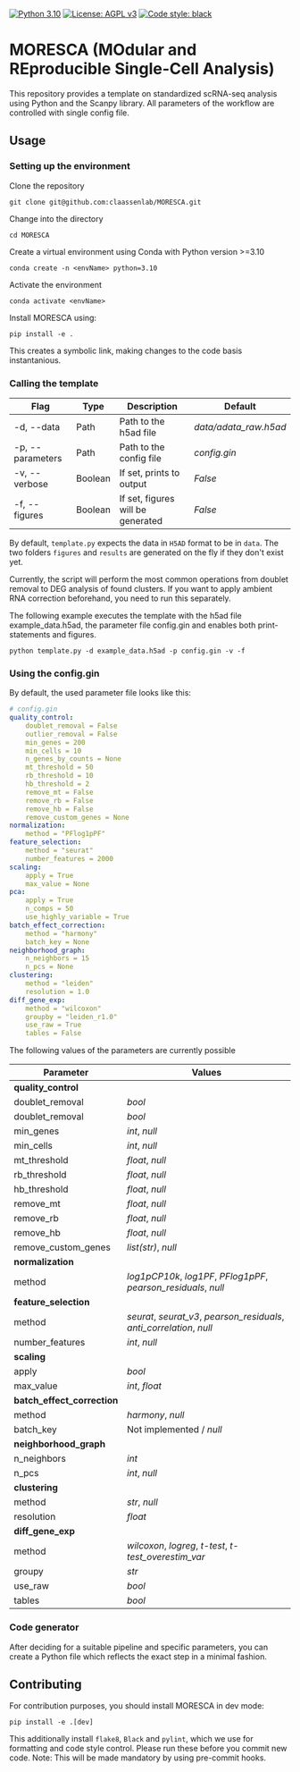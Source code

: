 



[![Python 3.10](https://img.shields.io/badge/python-3.10-blue.svg)](https://www.python.org/downloads/release/python-3109/)
[![License: AGPL v3](https://img.shields.io/badge/License-AGPL%20v3-blue.svg)](https://www.gnu.org/licenses/agpl-3.0)
[![Code style: black](https://img.shields.io/badge/code%20style-black-000000.svg)](https://github.com/psf/black)

# MORESCA (MOdular and REproducible Single-Cell Analysis)

This repository provides a template  on standardized scRNA-seq analysis using Python and the Scanpy library. All parameters of the workflow are controlled with single config file.

## Usage

### Setting up the environment

Clone the repository 

    git clone git@github.com:claassenlab/MORESCA.git
    
Change into the directory

    cd MORESCA

Create a virtual environment using Conda with Python version >=3.10

    conda create -n <envName> python=3.10

Activate the environment

    conda activate <envName>

Install MORESCA using:

    pip install -e .

This creates a symbolic link, making changes to the code basis instantanious.

### Calling the template

| Flag | Type | Description | Default |
| - | -  | - | - |
| -d, --data | Path | Path to the h5ad file | *data/adata_raw.h5ad*
| -p, --parameters | Path | Path to the config file | *config.gin* |
| -v, --verbose | Boolean | If set, prints to output | *False* |
| -f, --figures | Boolean | If set, figures will be generated | *False* |

By default, ```template.py``` expects the data in ```H5AD``` format to be in ```data```. The two folders ```figures``` and ```results``` are generated on the fly if they don't exist yet.

Currently, the script will perform the most common operations from doublet removal to DEG analysis of found clusters. If you want to apply ambient RNA correction beforehand, you need to run this separately.

The following example executes the template with the h5ad file example_data.h5ad, the parameter file config.gin and enables both print-statements and figures.

```python template.py -d example_data.h5ad -p config.gin -v -f```


### Using the config.gin

By default, the used parameter file looks like this:

``` yml
# config.gin
quality_control:
    doublet_removal = False
    outlier_removal = False
    min_genes = 200
    min_cells = 10
    n_genes_by_counts = None
    mt_threshold = 50
    rb_threshold = 10
    hb_threshold = 2
    remove_mt = False
    remove_rb = False
    remove_hb = False
    remove_custom_genes = None
normalization:
    method = "PFlog1pPF"
feature_selection:
    method = "seurat"
    number_features = 2000
scaling:
    apply = True
    max_value = None
pca:
    apply = True
    n_comps = 50
    use_highly_variable = True
batch_effect_correction:
    method = "harmony"
    batch_key = None
neighborhood_graph:
    n_neighbors = 15
    n_pcs = None
clustering:
    method = "leiden"
    resolution = 1.0
diff_gene_exp:
    method = "wilcoxon"
    groupby = "leiden_r1.0"
    use_raw = True
    tables = False
  ```
  
The following values of the parameters are currently possible

| Parameter | Values 
| - | -
| **quality_control** 
| doublet_removal | *bool* |
| doublet_removal | *bool* |
| min_genes | *int*, *null* | 
| min_cells| *int*, *null* |
| mt_threshold| *float*, *null* |
| rb_threshold| *float*, *null* |
| hb_threshold| *float*, *null* |
| remove_mt| *float*, *null* |
| remove_rb| *float*, *null* |
| remove_hb| *float*, *null* |
| remove_custom_genes| *list(str)*, *null* |
| **normalization**
| method| *log1pCP10k*, *log1PF*, *PFlog1pPF*, *pearson_residuals*, *null*|
| **feature_selection**
| method| *seurat*, *seurat_v3*, *pearson_residuals*, *anti_correlation*, *null*|
| number_features| *int*, *null* |
| **scaling**
| apply| *bool* |
| max_value| *int*, *float* |
| **batch_effect_correction**
| method| *harmony*, *null* |
| batch_key| Not implemented / *null* |
| **neighborhood_graph**
| n_neighbors| *int* |
| n_pcs| *int*, *null* |
| **clustering**
| method| *str*, *null* |
| resolution| *float*|
| **diff_gene_exp**
| method| *wilcoxon*, *logreg*, *t-test*, *t-test_overestim_var* |
| groupy| *str* |
| use_raw| *bool* |
| tables| *bool* |

### Code generator

After deciding for a suitable pipeline and specific parameters, you can create a Python file which reflects the exact step in a minimal fashion. 


## Contributing

For contribution purposes, you should install MORESCA in dev mode:

    pip install -e .[dev]

This additionally install `flake8`, `Black` and `pylint`, which we use for formatting and code style control. Please run these before you commit new code.
Note: This will be made mandatory by using pre-commit hooks.
